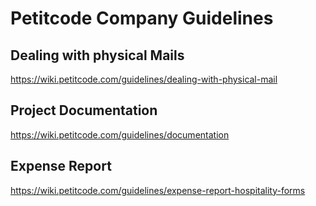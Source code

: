 <!-- TITLE: Guidelines -->
<!-- SUBTITLE: A quick summary of Guidelines -->

# Petitcode Company Guidelines

## Dealing with physical Mails

https://wiki.petitcode.com/guidelines/dealing-with-physical-mail


## Project Documentation

https://wiki.petitcode.com/guidelines/documentation


## Expense Report

https://wiki.petitcode.com/guidelines/expense-report-hospitality-forms

